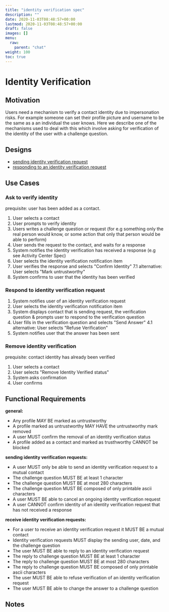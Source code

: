 ```yaml
---
title: "identity verification spec"
description: ""
date: 2020-11-03T08:48:57+00:00
lastmod: 2020-11-03T08:48:57+00:00
draft: false
images: []
menu:
  raw:
    parent: "chat"
weight: 100
toc: true
---
```


# Identity Verification

## Motivation

Users need a mechanism to verify a contact identity due to impersonation risks. For example someone can set their profile picture and username to be the same as a an individual the user knows. Here we describe one of the mechanisms used to deal with this which involve asking for verification of the identity of the user with a challenge question.

## Designs

- [sending identity verification request](https://www.figma.com/file/IPpvkpDWabBKJTeo6bFop0/Kuba%E2%8E%9CDesktop?node-id=670%3A339162)
- [responding to an identity verification request](https://www.figma.com/file/IPpvkpDWabBKJTeo6bFop0/Kuba%E2%8E%9CDesktop?node-id=1543%3A341560)

## Use Cases

### Ask to verify identity

prequisite: user has been added as a contact.

1. User selects a contact
2. User prompts to verify identity
3. Users writes a challenge question or request (for e.g something only the real person would know, or some action that only that person would be able to perform)
4. User sends the request to the contact, and waits for a response
5. System notifies the identity verification has received a response (e.g see Activity Center Spec)
6. User selects the identity verification notification item
7. User verifies the response and selects "Confirm Identity"
7.1 alternative: User selects "Mark untrustworthy"
8. System confirms to user that the identity has been verified

### Respond to identity verification request

1. System notifies user of an identity verification request
2. User selects the identity verification notification item
3. System displays contact that is sending request, the verification question & prompts user to respond to the verification question
4. User fills in the verification question and selects "Send Answer"
4.1 alternative: User selects "Refuse Verification"
5. System notifies user that the answer has been sent

### Remove identity verification

prequisite: contact identity has already been verified

1. User selects a contact
2. User selects "Remove Identity Verified status"
3. System asks confirmation
4. User confirms

## Functional Requirements

**general:**

- Any profile MAY BE marked as untrustworthy
- A profile marked as untrustworthy MAY HAVE the untrustworthy mark removed
- A user MUST confirm the removal of an identity verification status
- A profile added as a contact and marked as trusthworthy CANNOT be blocked

**sending identity verification requests:**

- A user MUST only be able to send an identity verification request to a mutual contact
- The challenge question MUST BE at least 1 character
- The challenge question MUST BE at most 280 characters
- The challenge question MUST BE composed of only printable ascii characters
- A user MUST BE able to cancel an ongoing identity verification request
- A user CANNOT confirm identity of an identity verification request that has not received a response

**receive identity verification requests:**

- For a user to receive an identity verification request it MUST BE a mutual contact
- Identity verification requests MUST display the sending user, date, and the challenge question
- The user MUST BE able to reply to an identity verification request
- The reply to challenge question MUST BE at least 1 character
- The reply to challenge question MUST BE at most 280 characters
- The reply to challenge question MUST BE composed of only printable ascii characters
- The user MUST BE able to refuse verification of an identity verification request
- The user MUST BE able to change the answer to a challenge question

## Notes
